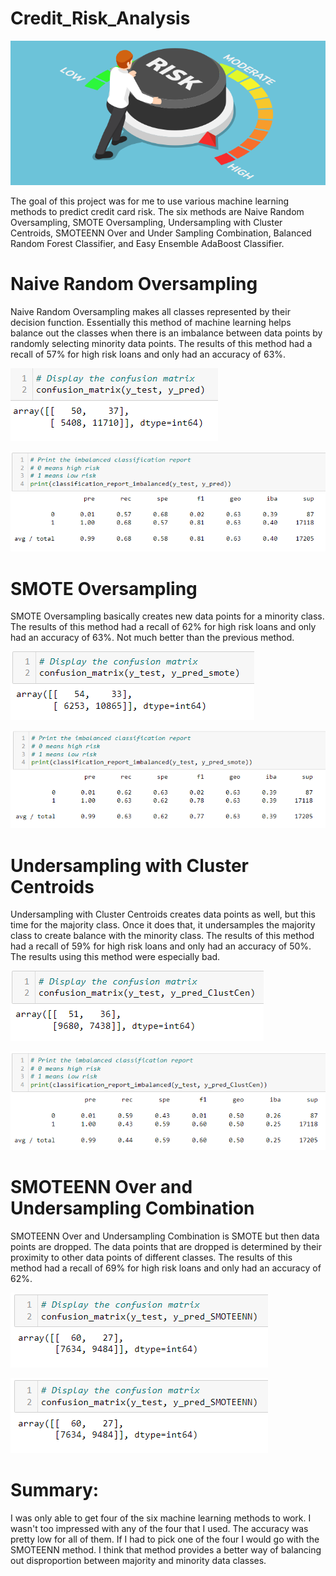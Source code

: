 # Credit_Risk_Analysis

![this_is_an_image](risk.png)

The goal of this project was for me to use various machine learning methods to predict credit card risk. The six methods are Naive Random Oversampling, SMOTE Oversampling, Undersampling with Cluster Centroids, SMOTEENN Over and Under Sampling Combination, Balanced Random Forest Classifier, and Easy Ensemble AdaBoost Classifier.

# Naive Random Oversampling

Naive Random Oversampling makes all classes represented by their decision function. Essentially this method of machine learning helps balance out the classes when there is an imbalance between data points by randomly selecting minority data points. The results of this method had a recall of 57% for high risk loans and only had an accuracy of 63%.

![this_is_an_image](matrix_random.PNG)

![this_is_an_image](report_random.PNG)

# SMOTE Oversampling

SMOTE Oversampling basically creates new data points for a minority class. The results of this method had a recall of 62% for high risk loans and only had an accuracy of 63%. Not much better than the previous method.

![this_is_an_image](matrix_smote.PNG)

![this_is_an_image](report_smote.PNG)

# Undersampling with Cluster Centroids

Undersampling with Cluster Centroids creates data points as well, but this time for the majority class. Once it does that, it undersamples the majority class to create balance with the minority class. The results of this method had a recall of 59% for high risk loans and only had an accuracy of 50%. The results using this method were especially bad.

![this_is_an_image](matrix_undersampling.PNG)

![this_is_an_image](report_undersampling.PNG)

# SMOTEENN Over and Undersampling Combination

SMOTEENN Over and Undersampling Combination is SMOTE but then data points are dropped. The data points that are dropped is determined by their proximity to other data points of different classes. The results of this method had a recall of 69% for high risk loans and only had an accuracy of 62%.

![this_is_an_image](matrix_smoteenn.PNG)

![this_is_an_image](matrix_smoteenn.PNG)

# Summary:

I was only able to get four of the six machine learning methods to work. I wasn't too impressed with any of the four that I used. The accuracy was pretty low for all of them. If I had to pick one of the four I would go with the SMOTEENN method. I think that method provides a better way of balancing out disproportion between majority and minority data classes.